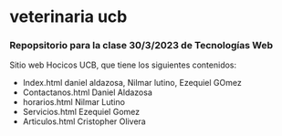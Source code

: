 # veterinaria ucb
### Repopsitorio para la clase 30/3/2023 de Tecnologías Web
Sitio web Hocicos UCB, que tiene los siguientes contenidos:
* Index.html daniel aldazosa, Nilmar lutino, Ezequiel GOmez
* Contactanos.html Daniel Aldazosa
* horarios.html Nilmar Lutino
* Servicios.html Ezequiel Gomez
* Articulos.html Cristopher Olivera
